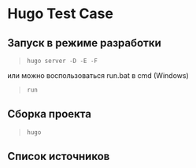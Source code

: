 # Hugo Test Case

## Запуск в режиме разработки

> `hugo server -D -E -F`

или можно воспользоваться run.bat в cmd (Windows)

> `run`

## Сборка проекта

> `hugo`

## Список источников


